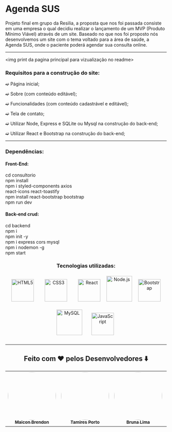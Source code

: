 
<h1>Agenda SUS </h1>

<p> Projeto final em grupo da Resilia, a proposta que nos foi passada consiste em uma empresa o qual decidiu realizar o lançamento de um MVP (Produto Mínimo Viável) através de um site. Baseado no que nos foi proposto nós desenvolvemos um site com o tema voltado para a área de saúde, a Agenda SUS, onde o paciente poderá agendar sua consulta online. </p>
<hr>


<img print da pagina principal para vizualização no readme> 


<h3> Requisitos para a construção do site:  </h3>

<p> ➫ Página inicial; </p>
<p> ➫ Sobre (com conteúdo editável); </p>
<p> ➫ Funcionalidades (com conteúdo cadastrável e editável); </p>
<p> ➫ Tela de contato; </p>
<p> ➫ Utilizar Node, Express e SQLite ou Mysql na construção do back-end; </p>
<p> ➫ Utilizar React e Bootstrap na construção do back-end; </p>
<hr>
<h3> Dependências: </h3>

 
<h4>Front-End:</h4>
cd consultorio<br>
npm install<br>
npm i styled-components axios<br> 
react-icons react-toastify<br>
npm install react-bootstrap bootstrap<br>
npm run dev<br>


<h4>Back-end crud:</h4>
cd backend<br>
npm i<br>
npm init -y<br>
npm i express cors mysql<br>
npm i nodemon -g<br>
npm start

<div align="center">
<h3> Tecnologias utilizadas:  </h3>
<div style="display: inline_block">
  <a href="https://en.wikipedia.org/wiki/HTML5" target="_blank"><img style="margin: 15px" src="https://profilinator.rishav.dev/skills-assets/html5-original-wordmark.svg" alt="HTML5" height="70" /></a> 
  <a href="https://www.w3schools.com/css/" target="_blank"><img style="margin: 15px" src="https://profilinator.rishav.dev/skills-assets/css3-original-wordmark.svg" alt="CSS3" height="70" /></a>
  <a href="https://reactjs.org/" target="_blank"><img style="margin: 15px" src="https://profilinator.rishav.dev/skills-assets/react-original-wordmark.svg" alt="React" height="70" /></a>
  <a href="https://nodejs.org/" target="_blank"><img style="margin_inline: 15px" src="https://profilinator.rishav.dev/skills-assets/nodejs-original-wordmark.svg" alt="Node.js" height="80" /></a>
  <a href="https://getbootstrap.com/docs/3.4/javascript/" target="_blank"><img style="margin: 15px" src="https://profilinator.rishav.dev/skills-assets/bootstrap-plain.svg" alt="Bootstrap" height="70" /></a>
  <a href="https://www.mysql.com/" target="_blank"><img style="margin: 10px" src="https://profilinator.rishav.dev/skills-assets/mysql-original-wordmark.svg" alt="MySQL" height="80" /></a>  
   <a href="https://www.javascript.com/" target="_blank"><img style="margin: 15px" src="https://profilinator.rishav.dev/skills-assets/javascript-original.svg" alt="JavaScript" height="70" /></a>
   </div>
<hr>

<div align="center">
<h2>Feito com ❤️ pelos Desenvolvedores ⬇️</h2>
<table>
<tr>
<td align="center"><a href="https://github.com/maiconbre"><img style="border-radius: 50%;"src="https://avatars.githubusercontent.com/u/112555118?s=400&u=29f6b5dd0e203807a101ee8d70f6a026cf8fabbc&v=4"width="150px;" alt="" /><br /><sub><b>Maicon Brendon</b></sub></a><br /><a href="https://github.com/maiconbre" title="Maicon Brendon"></a></td>
                <td align="center"><a href="https://github.com/Tamiresporto"><img style="border-radius: 50%;"
                            src="https://avatars.githubusercontent.com/u/112409145?v=4" width="150px;"
                            alt="" /><br /><sub><b>Tamires Porto</b></sub></a><br /><a
                        href="https://github.com/Tamiresporto" title="Tamires Porto"></a></td>
                <td align="center"><a href="https://github.com/brwnalima"><img style="border-radius: 50%;"
                            src="https://avatars.githubusercontent.com/u/112510971?v=4" width="150px;"
                            alt="" /><br /><sub><b>Bruna Lima</b></sub></a><br /><a href="https://github.com/brwnalima"
                        title="Bruna Lima"></a></td>
                <td align="center"><a href="https://github.com/TaisC468"><img style="border-radius: 50%;"
                            src="https://avatars.githubusercontent.com/u/112699437?v=4" width="150px;"
                            alt="" /><br /><sub><b>Tais Campos</b></sub></a><br /><a href="https://github.com/TaisC468"
                        title="Tais Campos"></a></td>
                <td align="center"><a href="https://github.com/suannyrodrigues"><img style="border-radius: 50%;"
                            src="https://avatars.githubusercontent.com/u/112557354?v=4" width="150px;"
                            alt="" /><br /><sub><b>Suanny Rodrigues</b></sub></a><br /><a
                        href="https://github.com/suannyrodrigues" title="Suanny Rodrigues"></a></td>
            </tr>
        </table>
    </div>

